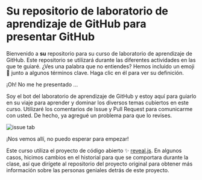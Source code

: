 # Su repositorio de laboratorio de aprendizaje de GitHub para presentar GitHub

Bienvenido a **su** repositorio para su curso de laboratorio de aprendizaje de GitHub. Este repositorio se utilizará durante las diferentes actividades en las que te guiaré. ¿Ves una palabra que no entiendes? Hemos incluido un emoji 📖 junto a algunos términos clave. Haga clic en él para ver su definición.

¡Oh! No me he presentado ...

Soy el bot del laboratorio de aprendizaje de GitHub y estoy aquí para guiarlo en su viaje para aprender y dominar los diversos temas cubiertos en este curso. Utilizaré los comentarios de Issue y Pull Request para comunicarme con usted. De hecho, ya agregué un problema para que lo revises.

![issue tab](https://lab.github.com/public/images/issue_tab.png)

¡Nos vemos allí, no puedo esperar para empezar!

Este curso utiliza el proyecto de código abierto :sparkles: [reveal.js](https://github.com/hakimel/reveal.js/). En algunos casos, hicimos cambios en el historial para que se comportara durante la clase, así que dirígete al repositorio del proyecto original para obtener más información sobre las personas geniales detrás de este proyecto.
